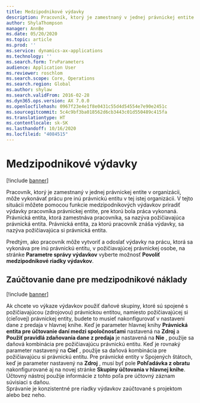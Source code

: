 ```yaml
---
title: Medzipodnikové výdavky
description: Pracovník, ktorý je zamestnaný v jednej právnickej entite v organizácii, môže vykonávať prácu pre inú právnickú entitu v tej istej organizácii. V tejto situácii môžete pomocou funkcie medzipodnikových výdavkov priradiť výdavky pracovníka právnickej entite, pre ktorú bola práca vykonaná.
author: ShylaThompson
manager: AnnBe
ms.date: 05/20/2020
ms.topic: article
ms.prod: ''
ms.service: dynamics-ax-applications
ms.technology: ''
ms.search.form: TrvParameters
audience: Application User
ms.reviewer: roschlom
ms.search.scope: Core, Operations
ms.search.region: Global
ms.author: shylaw
ms.search.validFrom: 2016-02-28
ms.dyn365.ops.version: AX 7.0.0
ms.openlocfilehash: 0967f23e4e1f8e0431c55d4d54554e7e90e2451c
ms.sourcegitcommit: 5c4c9bf3ba018562d6cb3443c01d550489c415fa
ms.translationtype: HT
ms.contentlocale: sk-SK
ms.lasthandoff: 10/16/2020
ms.locfileid: "4084515"
---
```

# <a name="intercompany-expenses"></a>Medzipodnikové výdavky

[!include [banner](../includes/banner.md)]

Pracovník, ktorý je zamestnaný v jednej právnickej entite v organizácii, môže vykonávať prácu pre inú právnickú entitu v tej istej organizácii. V tejto situácii môžete pomocou funkcie medzipodnikových výdavkov priradiť výdavky pracovníka právnickej entite, pre ktorú bola práca vykonaná. Právnická entita, ktorá zamestnáva pracovníka, sa nazýva požičiavajúca právnická entita. Právnická entita, za ktorú pracovník znáša výdavky, sa nazýva požičiavajúca si právnická entita. 

Predtým, ako pracovník môže vytvoriť a odoslať výdavky na prácu, ktorá sa vykonáva pre inú právnickú entitu, v požičiavajúcej právnickej osobe, na stránke **Parametre správy výdavkov** vyberte možnosť **Povoliť medzipodnikové riadky výdavkov**. 

## <a name="tax-posting-for-intercompany-expenses"></a>Zaúčtovanie dane pre medzipodnikové náklady

[!include [banner](../includes/banner.md)]

Ak chcete vo výkaze výdavkov použiť daňové skupiny, ktoré sú spojené s požičiavajúcou (zdrojovou) právnickou entitou, namiesto požičiavajúcej si (cieľovej) právnickej entity, budete to musieť nakonfigurovať v nastavení dane z predaja v hlavnej knihe. Keď je parameter hlavnej knihy **Právnická entita pre účtovanie daní medzi spoločnosťami** nastavená na **Zdroj** a **Použiť pravidlá zdaňovania dane z predaja** je nastavená na **Nie** , použije sa daňová kombinácia pre požičiavajúcu právnickú entitu. Keď je rovnaký parameter nastavený na **Cieľ** , použije sa daňová kombinácia pre požičiavajúcu si právnickú entitu. Pre právnické entity v Spojených štátoch, keď je parameter nastavený na **Zdroj** , musí byť pole **Pohľadávka z obratu** nakonfigurované aj na novej stránke **Skupiny účtovania v hlavnej knihe**. Účtovný nástroj použije informácie z tohto poľa pre účtovný záznam súvisiaci s daňou.   
Správanie je konzistentné pre riadky výdavkov zaúčtované s projektom alebo bez neho.  
